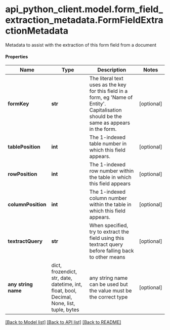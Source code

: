 # api_python_client.model.form_field_extraction_metadata.FormFieldExtractionMetadata

Metadata to assist with the extraction of this form field from a document

#### Properties
Name | Type | Description | Notes
------------ | ------------- | ------------- | -------------
**formKey** | **str** | The literal text uses as the key for this field in a form, eg &#x27;Name of Entity&#x27;. Capitalisation should be the same as appears in the form. | [optional] 
**tablePosition** | **int** | The 1-indexed table number in which this field appears. | [optional] 
**rowPosition** | **int** | The 1-indexed row number within the table in which this field appears | [optional] 
**columnPosition** | **int** | The 1-indexed column number within the table in which this field appears. | [optional] 
**textractQuery** | **str** | When specified, try to extract the field using this textract query before falling back to other means | [optional] 
**any string name** | dict, frozendict, str, date, datetime, int, float, bool, Decimal, None, list, tuple, bytes | any string name can be used but the value must be the correct type | [optional]

[[Back to Model list]](../../README.md#documentation-for-models) [[Back to API list]](../../README.md#documentation-for-api-endpoints) [[Back to README]](../../README.md)

